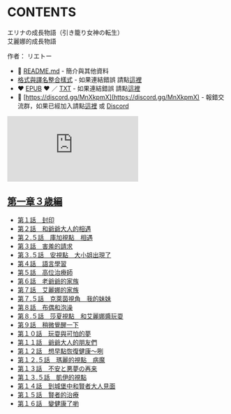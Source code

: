 # CONTENTS

エリナの成長物語（引き籠り女神の転生）  
艾麗娜的成長物語  

作者： リエトー  



- :closed_book: [README.md](README.md) - 簡介與其他資料
- [格式與譯名整合樣式](https://github.com/bluelovers/node-novel/blob/master/lib/locales/%E3%82%A8%E3%83%AA%E3%83%8A%E3%81%AE%E6%88%90%E9%95%B7%E7%89%A9%E8%AA%9E%EF%BC%88%E5%BC%95%E3%81%8D%E7%B1%A0%E3%82%8A%E5%A5%B3%E7%A5%9E%E3%81%AE%E8%BB%A2%E7%94%9F%EF%BC%89.ts) - 如果連結錯誤 請點[這裡](https://github.com/bluelovers/node-novel/blob/master/lib/locales/)
-  :heart: [EPUB](https://gitlab.com/demonovel/epub-txt/blob/master/girl/%E3%82%A8%E3%83%AA%E3%83%8A%E3%81%AE%E6%88%90%E9%95%B7%E7%89%A9%E8%AA%9E%EF%BC%88%E5%BC%95%E3%81%8D%E7%B1%A0%E3%82%8A%E5%A5%B3%E7%A5%9E%E3%81%AE%E8%BB%A2%E7%94%9F%EF%BC%89.epub) :heart:  ／ [TXT](https://gitlab.com/demonovel/epub-txt/blob/master/girl/out/%E3%82%A8%E3%83%AA%E3%83%8A%E3%81%AE%E6%88%90%E9%95%B7%E7%89%A9%E8%AA%9E%EF%BC%88%E5%BC%95%E3%81%8D%E7%B1%A0%E3%82%8A%E5%A5%B3%E7%A5%9E%E3%81%AE%E8%BB%A2%E7%94%9F%EF%BC%89.out.txt) - 如果連結錯誤 請點[這裡](https://gitlab.com/demonovel/epub-txt/blob/master/girl/)
- :mega: [https://discord.gg/MnXkpmX](https://discord.gg/MnXkpmX) - 報錯交流群，如果已經加入請點[這裡](https://discordapp.com/channels/467794087769014273/467794088285175809) 或 [Discord](https://discordapp.com/channels/@me)


![導航目錄](https://chart.apis.google.com/chart?cht=qr&chs=150x150&chl=https://gitlab.com/novel-group/txt-source/blob/master/girl/エリナの成長物語（引き籠り女神の転生）/導航目錄.md "導航目錄")




## [第一章３歳編](00010_%E7%AC%AC%E4%B8%80%E7%AB%A0%EF%BC%93%E6%AD%B3%E7%B7%A8)

- [第１話　封印](00010_%E7%AC%AC%E4%B8%80%E7%AB%A0%EF%BC%93%E6%AD%B3%E7%B7%A8/00010_%E7%AC%AC%EF%BC%91%E8%A9%B1%E3%80%80%E5%B0%81%E5%8D%B0.txt)
- [第２話　和爺爺大人的相遇](00010_%E7%AC%AC%E4%B8%80%E7%AB%A0%EF%BC%93%E6%AD%B3%E7%B7%A8/00020_%E7%AC%AC%EF%BC%92%E8%A9%B1%E3%80%80%E5%92%8C%E7%88%BA%E7%88%BA%E5%A4%A7%E4%BA%BA%E7%9A%84%E7%9B%B8%E9%81%87.txt)
- [第２.５話　庫加視點　相遇](00010_%E7%AC%AC%E4%B8%80%E7%AB%A0%EF%BC%93%E6%AD%B3%E7%B7%A8/00030_%E7%AC%AC%EF%BC%92.%EF%BC%95%E8%A9%B1%E3%80%80%E5%BA%AB%E5%8A%A0%E8%A6%96%E9%BB%9E%E3%80%80%E7%9B%B8%E9%81%87.txt)
- [第３話　害羞的請求](00010_%E7%AC%AC%E4%B8%80%E7%AB%A0%EF%BC%93%E6%AD%B3%E7%B7%A8/00040_%E7%AC%AC%EF%BC%93%E8%A9%B1%E3%80%80%E5%AE%B3%E7%BE%9E%E7%9A%84%E8%AB%8B%E6%B1%82.txt)
- [第３.５話　安視點　大小姐出現了](00010_%E7%AC%AC%E4%B8%80%E7%AB%A0%EF%BC%93%E6%AD%B3%E7%B7%A8/00050_%E7%AC%AC%EF%BC%93.%EF%BC%95%E8%A9%B1%E3%80%80%E5%AE%89%E8%A6%96%E9%BB%9E%E3%80%80%E5%A4%A7%E5%B0%8F%E5%A7%90%E5%87%BA%E7%8F%BE%E4%BA%86.txt)
- [第４話　語言學習](00010_%E7%AC%AC%E4%B8%80%E7%AB%A0%EF%BC%93%E6%AD%B3%E7%B7%A8/00060_%E7%AC%AC%EF%BC%94%E8%A9%B1%E3%80%80%E8%AA%9E%E8%A8%80%E5%AD%B8%E7%BF%92.txt)
- [第５話　高位治療師](00010_%E7%AC%AC%E4%B8%80%E7%AB%A0%EF%BC%93%E6%AD%B3%E7%B7%A8/00070_%E7%AC%AC%EF%BC%95%E8%A9%B1%E3%80%80%E9%AB%98%E4%BD%8D%E6%B2%BB%E7%99%82%E5%B8%AB.txt)
- [第６話　老爺爺的家族](00010_%E7%AC%AC%E4%B8%80%E7%AB%A0%EF%BC%93%E6%AD%B3%E7%B7%A8/00080_%E7%AC%AC%EF%BC%96%E8%A9%B1%E3%80%80%E8%80%81%E7%88%BA%E7%88%BA%E7%9A%84%E5%AE%B6%E6%97%8F.txt)
- [第７話　艾麗娜的家族](00010_%E7%AC%AC%E4%B8%80%E7%AB%A0%EF%BC%93%E6%AD%B3%E7%B7%A8/00090_%E7%AC%AC%EF%BC%97%E8%A9%B1%E3%80%80%E8%89%BE%E9%BA%97%E5%A8%9C%E7%9A%84%E5%AE%B6%E6%97%8F.txt)
- [第７.５話　克萊茵視角　我的妹妹](00010_%E7%AC%AC%E4%B8%80%E7%AB%A0%EF%BC%93%E6%AD%B3%E7%B7%A8/00100_%E7%AC%AC%EF%BC%97.%EF%BC%95%E8%A9%B1%E3%80%80%E5%85%8B%E8%90%8A%E8%8C%B5%E8%A6%96%E8%A7%92%E3%80%80%E6%88%91%E7%9A%84%E5%A6%B9%E5%A6%B9.txt)
- [第８話　布偶和泡澡](00010_%E7%AC%AC%E4%B8%80%E7%AB%A0%EF%BC%93%E6%AD%B3%E7%B7%A8/00110_%E7%AC%AC%EF%BC%98%E8%A9%B1%E3%80%80%E5%B8%83%E5%81%B6%E5%92%8C%E6%B3%A1%E6%BE%A1.txt)
- [第８.５話　莎夏視點　和艾麗娜醬玩耍](00010_%E7%AC%AC%E4%B8%80%E7%AB%A0%EF%BC%93%E6%AD%B3%E7%B7%A8/00120_%E7%AC%AC%EF%BC%98.%EF%BC%95%E8%A9%B1%E3%80%80%E8%8E%8E%E5%A4%8F%E8%A6%96%E9%BB%9E%E3%80%80%E5%92%8C%E8%89%BE%E9%BA%97%E5%A8%9C%E9%86%AC%E7%8E%A9%E8%80%8D.txt)
- [第９話　稍微覺醒一下](00010_%E7%AC%AC%E4%B8%80%E7%AB%A0%EF%BC%93%E6%AD%B3%E7%B7%A8/00130_%E7%AC%AC%EF%BC%99%E8%A9%B1%E3%80%80%E7%A8%8D%E5%BE%AE%E8%A6%BA%E9%86%92%E4%B8%80%E4%B8%8B.txt)
- [第１０話　玩耍與可怕的夢](00010_%E7%AC%AC%E4%B8%80%E7%AB%A0%EF%BC%93%E6%AD%B3%E7%B7%A8/00140_%E7%AC%AC%EF%BC%91%EF%BC%90%E8%A9%B1%E3%80%80%E7%8E%A9%E8%80%8D%E8%88%87%E5%8F%AF%E6%80%95%E7%9A%84%E5%A4%A2.txt)
- [第１１話　爺爺大人的朋友們](00010_%E7%AC%AC%E4%B8%80%E7%AB%A0%EF%BC%93%E6%AD%B3%E7%B7%A8/00150_%E7%AC%AC%EF%BC%91%EF%BC%91%E8%A9%B1%E3%80%80%E7%88%BA%E7%88%BA%E5%A4%A7%E4%BA%BA%E7%9A%84%E6%9C%8B%E5%8F%8B%E5%80%91.txt)
- [第１２話　想早點恢復健康～咧](00010_%E7%AC%AC%E4%B8%80%E7%AB%A0%EF%BC%93%E6%AD%B3%E7%B7%A8/00160_%E7%AC%AC%EF%BC%91%EF%BC%92%E8%A9%B1%E3%80%80%E6%83%B3%E6%97%A9%E9%BB%9E%E6%81%A2%E5%BE%A9%E5%81%A5%E5%BA%B7%EF%BD%9E%E5%92%A7.txt)
- [第１２.５話　瑪麗的視點　病魔](00010_%E7%AC%AC%E4%B8%80%E7%AB%A0%EF%BC%93%E6%AD%B3%E7%B7%A8/00170_%E7%AC%AC%EF%BC%91%EF%BC%92.%EF%BC%95%E8%A9%B1%E3%80%80%E7%91%AA%E9%BA%97%E7%9A%84%E8%A6%96%E9%BB%9E%E3%80%80%E7%97%85%E9%AD%94.txt)
- [第１３話　不安と悪夢の再来](00010_%E7%AC%AC%E4%B8%80%E7%AB%A0%EF%BC%93%E6%AD%B3%E7%B7%A8/00180_%E7%AC%AC%EF%BC%91%EF%BC%93%E8%A9%B1%E3%80%80%E4%B8%8D%E5%AE%89%E3%81%A8%E6%82%AA%E5%A4%A2%E3%81%AE%E5%86%8D%E6%9D%A5.txt)
- [第１３.５話　凱伊的視點](00010_%E7%AC%AC%E4%B8%80%E7%AB%A0%EF%BC%93%E6%AD%B3%E7%B7%A8/00190_%E7%AC%AC%EF%BC%91%EF%BC%93.%EF%BC%95%E8%A9%B1%E3%80%80%E5%87%B1%E4%BC%8A%E7%9A%84%E8%A6%96%E9%BB%9E.txt)
- [第１４話　到城堡中和賢者大人見面](00010_%E7%AC%AC%E4%B8%80%E7%AB%A0%EF%BC%93%E6%AD%B3%E7%B7%A8/00200_%E7%AC%AC%EF%BC%91%EF%BC%94%E8%A9%B1%E3%80%80%E5%88%B0%E5%9F%8E%E5%A0%A1%E4%B8%AD%E5%92%8C%E8%B3%A2%E8%80%85%E5%A4%A7%E4%BA%BA%E8%A6%8B%E9%9D%A2.txt)
- [第１５話　賢者的治療](00010_%E7%AC%AC%E4%B8%80%E7%AB%A0%EF%BC%93%E6%AD%B3%E7%B7%A8/00210_%E7%AC%AC%EF%BC%91%EF%BC%95%E8%A9%B1%E3%80%80%E8%B3%A2%E8%80%85%E7%9A%84%E6%B2%BB%E7%99%82.txt)
- [第１６話　變健康了喲](00010_%E7%AC%AC%E4%B8%80%E7%AB%A0%EF%BC%93%E6%AD%B3%E7%B7%A8/00220_%E7%AC%AC%EF%BC%91%EF%BC%96%E8%A9%B1%E3%80%80%E8%AE%8A%E5%81%A5%E5%BA%B7%E4%BA%86%E5%96%B2.txt)

